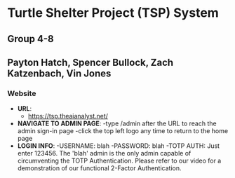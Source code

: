 # Turtle Shelter Project (TSP) System

## Group 4-8
## Payton Hatch, Spencer Bullock, Zach Katzenbach, Vin Jones

### Website
- **URL**:
  - https://tsp.theaianalyst.net/
- **NAVIGATE TO ADMIN PAGE**:
  -type /admin after the URL to reach the admin sign-in page
  -click the top left logo any time to return to the home page
- **LOGIN INFO**:
  -USERNAME: blah
  -PASSWORD: blah
  -TOTP AUTH: Just enter 123456. The 'blah' admin is the only admin capable of circumventing the TOTP Authentication. Please refer to our video for a demonstration of our functional 2-Factor Authentication.
